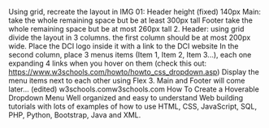Using grid, recreate the layout in IMG 01:
Header height (fixed) 140px
Main: take the whole remaining space but be at least 300px tall
Footer take the whole remaining space but be at most 260px tall
2. Header: using grid divide the layout in 3 columns.
the first column should be at most 200px wide. Place the DCI logo inside it with a link to the DCI website
In the second column, place 3 menus items (Item 1, Item 2, Item 3...), each one expanding 4 links when you hover on them (check this out: https://www.w3schools.com/howto/howto_css_dropdown.asp)
Display the menu items next to each other using Flex
3. Main and Footer will come later... (edited) 
w3schools.comw3schools.com
How To Create a Hoverable Dropdown Menu
Well organized and easy to understand Web building tutorials with lots of examples of how to use HTML, CSS, JavaScript, SQL, PHP, Python, Bootstrap, Java and XML.